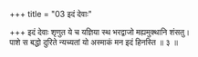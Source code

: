 +++
title = "03 इदं देवाः"

+++
इदं देवाः शृणुत ये च यज्ञिया स्थ भरद्वाजो मह्यमुक्थानि शंसतु।  
पाशे स बद्धो दुरिते न्यच्यतां यो अस्माकं मन इदं हिनस्ति ॥ ३ ॥
